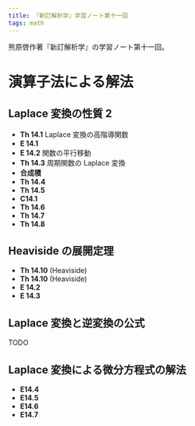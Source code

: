 ```yaml
---
title: 『新訂解析学』学習ノート第十一回
tags: math
---
```


熊原啓作著『新訂解析学』の学習ノート第十一回。

# 演算子法による解法

## Laplace 変換の性質 2

* **Th 14.1** Laplace 変換の高階導関数
* **E 14.1**
* **E 14.2** 関数の平行移動
* **Th 14.3** 周期関数の Laplace 変換
* **合成積**
* **Th 14.4**
* **Th 14.5**
* **C14.1**
* **Th 14.6**
* **Th 14.7**
* **Th 14.8**

## Heaviside の展開定理

* **Th 14.10** (Heaviside)
* **Th 14.10** (Heaviside)
* **E 14.2**
* **E 14.3**

## Laplace 変換と逆変換の公式

TODO

## Laplace 変換による微分方程式の解法

* **E14.4**
* **E14.5**
* **E14.6**
* **E14.7**
